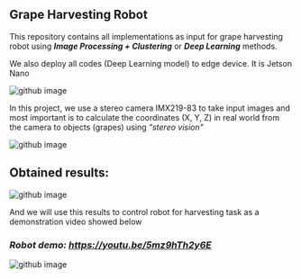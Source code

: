 ## Grape Harvesting Robot

This repository contains all implementations as input for grape harvesting robot using ***Image Processing + Clustering*** or ***Deep Learning*** methods.

We also deploy all codes (Deep Learning model) to edge device. It is Jetson Nano

![github image](https://github.com/huynhloc04/LVTN/blob/main/images/JetsonNano.jpg)

In this project, we use a stereo camera IMX219-83 to take input images and most important is to calculate the coordinates (X, Y, Z) in real world from the camera to objects (grapes) using *"stereo vision"*

![github image](https://github.com/huynhloc04/LVTN/blob/main/images/stereo_camera.jpg)

## Obtained results:

![github image](https://github.com/huynhloc04/LVTN/blob/main/images/result.jpg)

And we will use this results to control robot for harvesting task as a demonstration video showed below

### ***Robot demo:*** *https://youtu.be/5mz9hTh2y6E*

![github image](https://github.com/huynhloc04/LVTN/blob/main/images/Grape_Robot.jpg)


